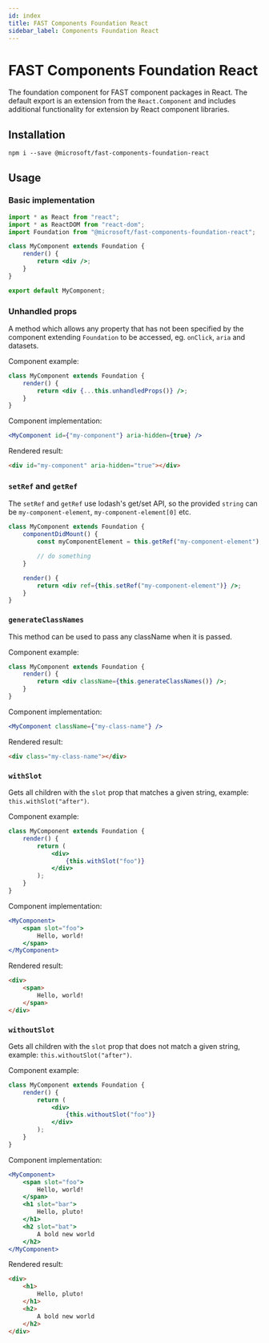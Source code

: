 ```yaml
---
id: index
title: FAST Components Foundation React
sidebar_label: Components Foundation React
---
```


# FAST Components Foundation React
The foundation component for FAST component packages in React. The default export is an extension from the `React.Component` and includes additional functionality for extension by React component libraries.

## Installation
`npm i --save @microsoft/fast-components-foundation-react`

## Usage
### Basic implementation
```jsx
import * as React from "react";
import * as ReactDOM from "react-dom";
import Foundation from "@microsoft/fast-components-foundation-react";

class MyComponent extends Foundation {
    render() {
        return <div />;
    }
}

export default MyComponent;
```

### Unhandled props
A method which allows any property that has not been specified by the component extending `Foundation` to be accessed, eg. `onClick`, `aria` and datasets.

Component example:
```jsx
class MyComponent extends Foundation {
    render() {
        return <div {...this.unhandledProps()} />;
    }
}
```

Component implementation:
```jsx
<MyComponent id={"my-component"} aria-hidden={true} />
```

Rendered result:
```html
<div id="my-component" aria-hidden="true"></div>
```

### `setRef` and `getRef`
The `setRef` and `getRef` use lodash's get/set API, so the provided `string` can be `my-component-element`, `my-component-element[0]` etc.

```jsx
class MyComponent extends Foundation {
    componentDidMount() {
        const myComponentElement = this.getRef("my-component-element");

        // do something
    }

    render() {
        return <div ref={this.setRef("my-component-element")} />;
    }
}
```

### `generateClassNames`
This method can be used to pass any className when it is passed.

Component example:
```jsx
class MyComponent extends Foundation {
    render() {
        return <div className={this.generateClassNames()} />;
    }
}
```

Component implementation:
```jsx
<MyComponent className={"my-class-name"} />
```

Rendered result:
```html
<div class="my-class-name"></div>
```

### `withSlot`
Gets all children with the `slot` prop that matches a given string, example: `this.withSlot("after")`.

Component example:
```jsx
class MyComponent extends Foundation {
    render() {
        return (
            <div>
                {this.withSlot("foo")}
            </div>
        );
    }
}
```

Component implementation:
```jsx
<MyComponent>
    <span slot="foo">
        Hello, world!
    </span>
</MyComponent>
```

Rendered result:
```html
<div>
    <span>
        Hello, world!
    </span>
</div>
```

### `withoutSlot`
Gets all children with the `slot` prop that does not match a given string, example: `this.withoutSlot("after")`.

Component example:
```jsx
class MyComponent extends Foundation {
    render() {
        return (
            <div>
                {this.withoutSlot("foo")}
            </div>
        );
    }
}
```

Component implementation:
```jsx
<MyComponent>
    <span slot="foo">
        Hello, world!
    </span>
    <h1 slot="bar">
        Hello, pluto!
    </h1>
    <h2 slot="bat">
        A bold new world
    </h2>
</MyComponent>
```

Rendered result:
```html
<div>
    <h1>
        Hello, pluto!
    </h1>
    <h2>
        A bold new world
    </h2>
</div>
```